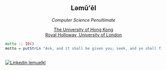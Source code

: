 <h2 align=center>Ləmū'ēl</h2>

<p align=center>
  <em>
  Computer Science Penultimate
  </em>
</p>
<p align=center>
  <a href=https://www.hku.hk>The University of Hong Kong</a>
  <br>
  <a href=https://www.royalholloway.ac.uk>Royal Holloway, University of London</a>
</p>
<p align=center>
  
</p>
  



```haskell
motto :: IO()
motto = putStrLn "Ask, and it shall be given you; seek, and ye shall find; knock, and it shall be opened unto you."
```
##
[![Linkedin](https://i.stack.imgur.com/gVE0j.png) lemuelkl](https://www.linkedin.com/in/lemuelkl/)
